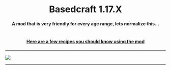 <h1 align="center">Basedcraft 1.17.X</h1>
<h4 align="center">A mod that is very friendly for every age range, lets normalize this...</h4>
<h1 align="center"><a href="https://github.com/Sneedsberg/Basedcraft/releases/download/Release/Sneedsberg.jar" download></h1>
<h4 align="center">Here are a few recipes you should know using the mod</h4>
<hr>
<img src="https://raw.githubusercontent.com/">
<hr>
